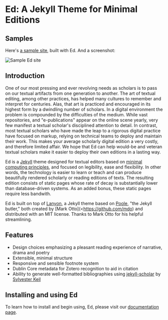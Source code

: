# Ed: A Jekyll Theme for Minimal Editions

## Samples

Here's [a sample site](http://elotroalex.github.io/ed/), built with Ed. And a screenshot:

![Sample Ed site](https://github.com/elotroalex/ed/blob/master/assets/screenshot.png)


## Introduction

One of our most pressing and ever revolving needs as scholars is to pass on our textual artifacts from one generation to another. The art of textual editing, among other practices, has helped many cultures to remember and interpret for centuries. Alas, that art is practiced and encouraged in its highest form by a dwindling number of scholars. In a digital environment the problem is compounded by the difficulties of the medium. While vast repositories, and "e-publications" appear on the online scene yearly, very few manifest a textual scholar's disciplined attention to detail. In contrast, most textual scholars who have made the leap to a rigorous digital practice have focused on markup, relying on technical teams to deploy and maintain their work. This makes your average scholarly digital edition a very costly, and therefore limited affair. We hope that Ed can help would-be and veteran textual scholars make it easier to deploy their own editions in a lasting way.

Ed is a [Jekyll](https://jekyllrb.com/
) theme designed for textual editors based on [minimal computing principles](http://go-dh.github.io/mincomp/), and focused on legibility, ease and flexibility. In other words, the technology is easier to learn or teach and can produce beautifully rendered scholarly or reading editions of texts. The resulting edition consists of static pages whose rate of decay is substantially lower than database-driven systems. As an added bonus, these static pages require less bandwith.

Ed is built on top of [Lanyon](https://github.com/poole/lanyon), a Jekyll theme based on [Poole](http://getpoole.com), "the Jekyll butler," both created by [Mark Otto](<https://github.com/mdo) and distributed with an MIT license. Thanks to Mark Otto for his helpful streamlining. 

## Features
- Design choices emphasizing a pleasant reading experience of narrative, drama and poetry
- Extensible, minimal structure 
- Responsive and sensible footnote system
- Dublin Core metadata for Zotero recognition to aid in citation
- Ability to generate well-formatted bibliographies using [jekyll-scholar](https://github.com/inukshuk/jekyll-scholar) by [Sylvester Keil](https://github.com/inukshuk/)

## Installing and using Ed

To learn how to install and begin using, Ed, please visit our [documentation page](https://github.com/elotroalex/ed/blob/master/documentation.md).